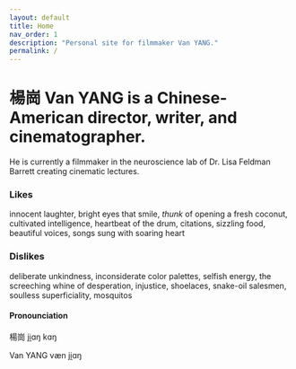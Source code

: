 ```yaml
---
layout: default
title: Home
nav_order: 1
description: "Personal site for filmmaker Van YANG."
permalink: /
---
```


# 楊崗 Van YANG is a Chinese-American director, writer, and cinematographer.

He is currently a filmmaker in the neuroscience lab of Dr. Lisa Feldman Barrett creating cinematic lectures.


### Likes
innocent laughter, bright eyes that smile, *thunk* of opening a fresh coconut, cultivated intelligence, heartbeat of the drum, citations, sizzling food, beautiful voices, songs sung with soaring heart

### Dislikes
deliberate unkindness, inconsiderate color palettes, selfish energy, the screeching whine of desperation, injustice, shoelaces, snake-oil salesmen, soulless superficiality, mosquitos

#### Pronounciation
楊崗  ji̯ɑŋ kɑŋ 

Van YANG væn ji̯ɑŋ
